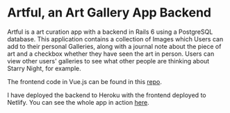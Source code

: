 # Artful, an Art Gallery App Backend

Artful is a art curation app with a backend in Rails 6 using a PostgreSQL database. This application contains a collection of Images which Users can add to their personal Galleries, along with a journal note about the piece of art and a checkbox whether they have seen the art in person. Users can view other users' galleries to see what other people are thinking about Starry Night, for example.

The frontend code in Vue.js can be found in this [repo](https://github.com/jcharrison12/artful-vue-app).

I have deployed the backend to Heroku with the frontend deployed to Netlify. You can see the whole app in action [here](https://artful-app.netlify.app/).
